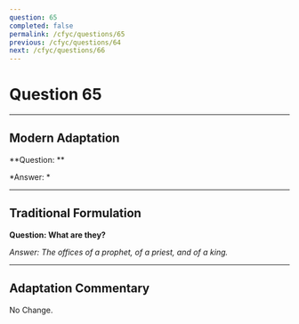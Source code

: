 ```yaml
---
question: 65
completed: false
permalink: /cfyc/questions/65
previous: /cfyc/questions/64
next: /cfyc/questions/66
---
```

# Question 65

---
## Modern Adaptation
**Question: **

*Answer: *

---
## Traditional Formulation
**Question: What are they?**

*Answer: The offices of a prophet, of a priest, and of a king.*

---
## Adaptation Commentary
No Change.